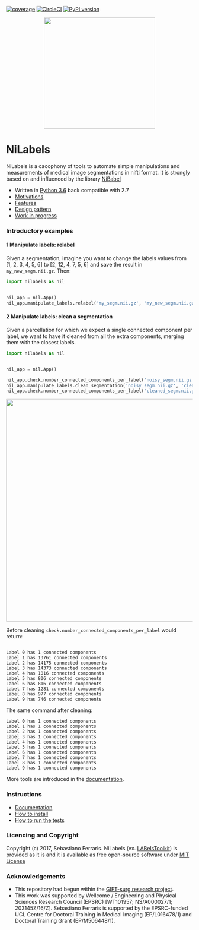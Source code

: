 
[![coverage](https://github.com/nipy/nilabels/blob/master/coverage.svg)](https://github.com/SebastianoF/nilabels/blob/master/coverage.svg)
[![CircleCI](https://circleci.com/gh/nipy/nilabels.svg?style=svg)](https://circleci.com/gh/nipy/nilabels)
[![PyPI version](https://badge.fury.io/py/nilabels.svg)](https://badge.fury.io/py/nilabels)


<p align="center">
<img src="https://github.com/SebastianoF/nilabels/blob/master/logo_low.png" width="300">
</p>

# NiLabels

NiLabels is a cacophony of tools to automate simple manipulations and measurements of medical image
segmentations in nifti format. It is strongly based on and influenced by the library [NiBabel](http://nipy.org/nibabel/)

+ Written in [Python 3.6](https://docs.python-guide.org/) back compatible with 2.7
+ [Motivations](https://github.com/SebastianoF/nilabels/wiki/Motivations)
+ [Features](https://github.com/SebastianoF/nilabels/wiki/What-you-can-do-with-nilabels)
+ [Design pattern](https://github.com/SebastianoF/nilabels/wiki/Design-Pattern)
+ [Work in progress](https://github.com/SebastianoF/nilabels/wiki/Work-in-Progress)

### Introductory examples

#### 1 Manipulate labels: relabel

Given a segmentation, imagine you want to change the labels values from [1, 2, 3, 4, 5, 6] to [2, 12, 4, 7, 5, 6]
and save the result in `my_new_segm.nii.gz`. Then:

```python
import nilabels as nil


nil_app = nil.App()
nil_app.manipulate_labels.relabel('my_segm.nii.gz', 'my_new_segm.nii.gz',  [1, 2, 3, 4, 5, 6], [2, 12, 4, 7, 5, 6])

```

#### 2 Manipulate labels: clean a segmentation

Given a parcellation for which we expect a single connected component per label, we want to have it cleaned from all the
extra components, merging them with the closest labels.

```python
import nilabels as nil


nil_app = nil.App()

nil_app.check.number_connected_components_per_label('noisy_segm.nii.gz', where_to_save_the_log_file='before_cleaning.txt')
nil_app.manipulate_labels.clean_segmentation('noisy_segm.nii.gz', 'cleaned_segm.nii.gz', force_overwriting=True)
nil_app.check.number_connected_components_per_label('cleaned_segm.nii.gz', where_to_save_the_log_file='after_cleaning.txt')

```
<p align="center">
<img src="https://github.com/SebastianoF/nilabels/blob/master/examples/cleaning_before_after.png" width="600">
</p>


Before cleaning `check.number_connected_components_per_label` would return:
```

Label 0 has 1 connected components
Label 1 has 13761 connected components
Label 2 has 14175 connected components
Label 3 has 14373 connected components
Label 4 has 1016 connected components
Label 5 has 806 connected components
Label 6 has 816 connected components
Label 7 has 1281 connected components
Label 8 has 977 connected components
Label 9 has 746 connected components
```

The same command after cleaning:
```
Label 0 has 1 connected components
Label 1 has 1 connected components
Label 2 has 1 connected components
Label 3 has 1 connected components
Label 4 has 1 connected components
Label 5 has 1 connected components
Label 6 has 1 connected components
Label 7 has 1 connected components
Label 8 has 1 connected components
Label 9 has 1 connected components
```

More tools are introduced in the [documentation](https://github.com/SebastianoF/nilabels/wiki/What-you-can-do-with-nilabels).

### Instructions

+ [Documentation](https://github.com/SebastianoF/nilabels/wiki)
+ [How to install](https://github.com/SebastianoF/nilabels/wiki/Instructions)
+ [How to run the tests](https://github.com/SebastianoF/nilabels/wiki/Testing)


### Licencing and Copyright

Copyright (c) 2017, Sebastiano Ferraris. NiLabels  (ex. [LABelsToolkit](https://github.com/SebastianoF/LABelsToolkit))
is provided as it is and it is available as free open-source software under
[MIT License](https://github.com/SebastianoF/nilabels/blob/master/LICENCE.txt)


### Acknowledgements

+ This repository had begun within the [GIFT-surg research project](http://www.gift-surg.ac.uk).
+ This work was supported by Wellcome / Engineering and Physical Sciences Research Council (EPSRC) [WT101957; NS/A000027/1; 203145Z/16/Z]. 
Sebastiano Ferraris is supported by the EPSRC-funded UCL Centre for Doctoral Training in Medical Imaging (EP/L016478/1) and Doctoral Training Grant (EP/M506448/1). 
